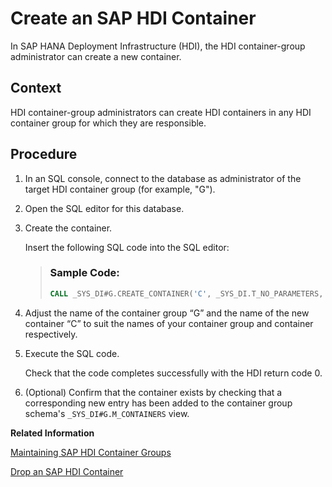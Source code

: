 <!-- loiod9156997277f4af9a7837ea1efce82ec -->

# Create an SAP HDI Container

In SAP HANA Deployment Infrastructure \(HDI\), the HDI container-group administrator can create a new container.



## Context

HDI container-group administrators can create HDI containers in any HDI container group for which they are responsible.



<a name="loiod9156997277f4af9a7837ea1efce82ec__steps_nxw_fsx_k1b"/>

## Procedure

1.  In an SQL console, connect to the database as administrator of the target HDI container group \(for example, "G"\).

2.  Open the SQL editor for this database.

3.  Create the container.

    Insert the following SQL code into the SQL editor:

    > ### Sample Code:  
    > ```sql
    > CALL _SYS_DI#G.CREATE_CONTAINER('C', _SYS_DI.T_NO_PARAMETERS, ?, ?, ?);
    > ```

4.  Adjust the name of the container group “G” and the name of the new container “C” to suit the names of your container group and container respectively.

5.  Execute the SQL code.

    Check that the code completes successfully with the HDI return code 0.

6.  \(Optional\) Confirm that the container exists by checking that a corresponding new entry has been added to the container group schema's `_SYS_DI#G.M_CONTAINERS` view.


**Related Information**  


[Maintaining SAP HDI Container Groups](maintaining-sap-hdi-container-groups-4e9d597.md "The administrator of an SAP HDI container group is responsible for managing the SAP HDI containers that are organized into one or more HDI container groups.")

[Drop an SAP HDI Container](drop-an-sap-hdi-container-fe51ebe.md "In SAP HANA Deployment Infrastructure (HDI), the HDI container-group administrator can drop a container.")

